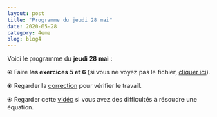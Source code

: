 ```yaml
---
layout: post
title: "Programme du jeudi 28 mai"
date: 2020-05-28
category: 4eme
blog: blog4
---
```


Voici le programme du <b>jeudi 28 mai</b> :

⦿ Faire <b>les exercices 5 et 6</b> (si vous ne voyez pas le fichier, <a href="/exercices/4eme/4eme_exercices_jeudi_28_mai_2020.pdf">cliquer ici</a>). 

<object data="/exercices/4eme/4eme_exercices_jeudi_28_mai_2020.pdf" width="100%" height="500" type='application/pdf'></object>

⦿ Regarder la <a class="correction" href="/exercices/4eme/4eme_exercices_jeudi_28_mai_2020_corrections.pdf">correction</a> pour vérifier le travail.

⦿ Regarder cette <a class="video" href="https://youtu.be/uV_EmbYu9_E">vidéo</a> si vous avez des difficultés à résoudre une équation.
